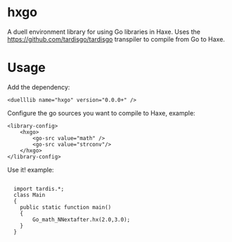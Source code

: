 # hxgo
A duell environment library for using Go libraries in Haxe. Uses the https://github.com/tardisgo/tardisgo transpiler to compile from Go to Haxe.

# Usage
Add the dependency:

	<duelllib name="hxgo" version="0.0.0+" />

Configure the go sources you want to compile to Haxe, example:

	<library-config>
		<hxgo>
			<go-src value="math" />
			<go-src value="strconv"/>
		</hxgo>
	</library-config>
	
Use it! example:
```

  import tardis.*;
  class Main
  {
    public static function main()
    {
        Go_math_NNextafter.hx(2.0,3.0);
    }
  }
  
```

